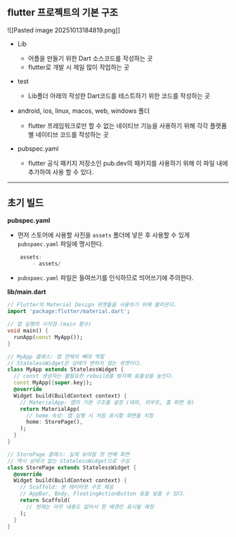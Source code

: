 
## flutter 프로젝트의 기본 구조

![[Pasted image 20251013184819.png]]

- Lib
	- 어플을 만들기 위한 Dart 소스코드를 작성하는 곳
	- flutter로 개발 시 제일 많이 작업하는 곳

- test
	- Lib폴더 아래의 작성한 Dart코드를 테스트하기 위한 코드를 작성하는 곳

- android, ios, linux, macos, web, windows 폴더
	- flutter 프레임워크로만 할 수 없는 네이티브 기능을 사용하기 위해 각각 플랫폼 별 네이티브 코드를 작성하는 곳
- pubspec.yaml
	- flutter 공식 패키지 저장소인 pub.dev의 패키지를 사용하기 위해 이 파일 내에 추가하여 사용 할 수 있다.

---
## 초기 빌드

**pubspec.yaml**

- 먼저 스토어에 사용할 사진을 `assets` 폴더에 넣은 후 사용할 수 있게 `pubspaec.yaml` 파일에 명시한다.
```dart
	assets:
		- assets/
```
- `pubspaec.yaml` 파일은 들여쓰기를 인식하므로 띄어쓰기에 주의한다.


**lib/main.dart**

```dart
// Flutter의 Material Design 위젯들을 사용하기 위해 불러온다.
import 'package:flutter/material.dart';

// 앱 실행의 시작점 (main 함수)
void main() {
  runApp(const MyApp());
}

// MyApp 클래스: 앱 전체의 뼈대 역할
// StatelessWidget은 상태가 변하지 않는 위젯이다.
class MyApp extends StatelessWidget {
  // const 생성자는 불필요한 rebuild를 방지해 효율성을 높인다.
  const MyApp({super.key});
  @override
  Widget build(BuildContext context) {
    // MaterialApp: 앱의 기본 구조를 설정 (테마, 라우트, 홈 화면 등)
    return MaterialApp(
      // home 속성: 앱 실행 시 처음 표시할 화면을 지정
      home: StorePage(),
    );
  }
}

// StorePage 클래스: 실제 보여질 첫 번째 화면
// 역시 상태가 없는 StatelessWidget으로 구성
class StorePage extends StatelessWidget {
  @override
  Widget build(BuildContext context) {
    // Scaffold: 본 레이아웃 구조 제공
    // AppBar, Body, FloatingActionButton 등을 넣을 수 있다.
    return Scaffold(
      // 현재는 아무 내용도 없어서 흰 배경만 표시될 예정
    );
  }
}

```